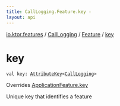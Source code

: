 ```yaml
---
title: CallLogging.Feature.key - 
layout: api
---
```


<div class='api-docs-breadcrumbs'><a href="../../index.html">io.ktor.features</a> / <a href="../index.html">CallLogging</a> / <a href="index.html">Feature</a> / <a href="./key.html">key</a></div>

# key

<div class="signature"><code><span class="keyword">val </span><span class="identifier">key</span><span class="symbol">: </span><a href="../../../io.ktor.util/-attribute-key/index.html"><span class="identifier">AttributeKey</span></a><span class="symbol">&lt;</span><a href="../index.html"><span class="identifier">CallLogging</span></a><span class="symbol">&gt;</span></code></div>

Overrides <a href="../../../io.ktor.application/-application-feature/key.html">ApplicationFeature.key</a>

Unique key that identifies a feature


